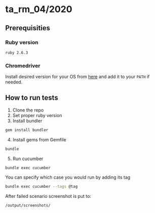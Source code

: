 # ta_rm_04/2020

## Prerequisities

### Ruby version

```bash
ruby 2.6.3
```

### Chromedriver

Install desired version for your OS from [here](https://github.com/SeleniumHQ/selenium/wiki/ChromeDriver)
and add it to your `PATH` if needed.

## How to run tests

1. Clone the repo
2. Set proper ruby version
3. Install bundler

```bash
gem install bundler
```

4. Install gems from Gemfile

```bash
bundle
```

5. Run cucumber

```bash
bundle exec cucumber
```

You can specify which case you would run by adding its tag

```bash
bundle exec cucumber --tags @tag
```

After failed scenario screenshot is put to:

```bash
/output/screenshots/
```
